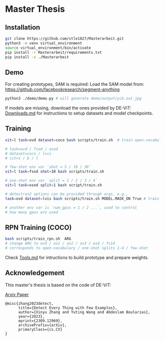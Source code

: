# Master Thesis

## Installation

```bash
git clone https://github.com/stle1027/Masterarbeit.git
python3 -m venv virtual_environment
source virtual_environment/bin/activate
pip install -r Masterarbeit/requirements.txt
pip install -e ./Masterarbeit
```
## Demo

For creating prototypes, SAM is required:
      Load the SAM model from: https://github.com/facebookresearch/segment-anything

```bash
python3 ./demo/demo.py # will generate demo/output/ycb.out.jpg
```
If models are missing, download the ones provided by DE-ViT:
[Downloads.md](Downloads.md) for instructions to setup datasets and model checkpoints.

## Training 

```bash
vit=l task=ovd dataset=coco bash scripts/train.sh  # train open-vocabulary COCO with ViT-L

# task=ovd / fsod / osod
# dataset=coco / lvis
# vit=s / b / l

# few-shot env var `shot = 5 / 10 / 30`
vit=l task=fsod shot=10 bash scripts/train.sh 

# one-shot env var `split = 1 / 2 / 3 / 4`
vit=l task=osod split=1 bash script/train.sh

# detectron2 options can be provided through args, e.g.,
task=ovd dataset=lvis bash scripts/train.sh MODEL.MASK_ON True # train lvis with mask head

# another env var is `num_gpus = 1 / 2 ...`, used to control
# how many gpus are used
```

## RPN Training (COCO)

```bash
bash scripts/train_rpn.sh  ARG
# change ARG to ovd / os1 / os2 / os3 / os4 / fs14
# corresponds to open-vocabulary / one-shot splits 1-4 / few-shot
```

Check [Tools.md](Tools.md) for intructions to build prototype and prepare weights.

## Acknowledgement
This master's thesis is based on the code of DE-ViT:

[Arxiv Paper](https://arxiv.org/abs/2309.12969)
```
@misc{zhang2023detect,
      title={Detect Every Thing with Few Examples}, 
      author={Xinyu Zhang and Yuting Wang and Abdeslam Boularias},
      year={2023},
      eprint={2309.12969},
      archivePrefix={arXiv},
      primaryClass={cs.CV}
}
```



